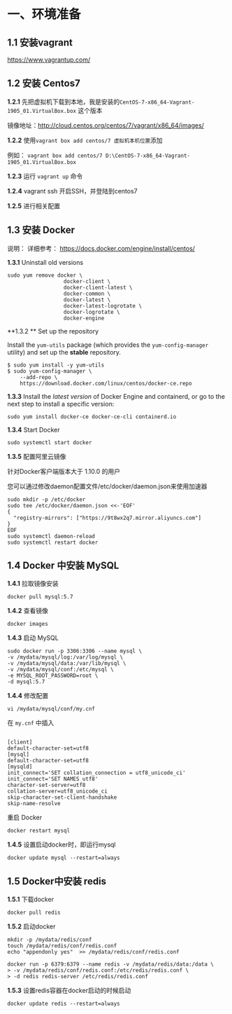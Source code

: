 # 一、环境准备

## 1.1 安装vagrant

https://www.vagrantup.com/

## 1.2 安装 Centos7

 **1.2.1**  先把虚拟机下载到本地，我是安装的``CentOS-7-x86_64-Vagrant-1905_01.VirtualBox.box`` 这个版本

镜像地址：http://cloud.centos.org/centos/7/vagrant/x86_64/images/

**1.2.2** 使用`` vagrant box add centos/7 虚拟机本机位置 ``添加

例如： ``vagrant box add centos/7 D:\CentOS-7-x86_64-Vagrant-1905_01.VirtualBox.box``

**1.2.3** 运行 ``vagrant up`` 命令

**1.2.4** vagrant ssh 开启SSH，并登陆到centos7

**1.2.5** 进行相关配置

## 1.3 安装 Docker

说明： 详细参考： https://docs.docker.com/engine/install/centos/

**1.3.1** Uninstall old versions

```
sudo yum remove docker \
                  docker-client \
                  docker-client-latest \
                  docker-common \
                  docker-latest \
                  docker-latest-logrotate \
                  docker-logrotate \
                  docker-engine
```

**1.3.2 ** Set up the repository

Install the `yum-utils` package (which provides the `yum-config-manager` utility) and set up the **stable** repository.

```
$ sudo yum install -y yum-utils
$ sudo yum-config-manager \
    --add-repo \
    https://download.docker.com/linux/centos/docker-ce.repo
```

**1.3.3** Install the *latest version* of Docker Engine and containerd, or go to the next step to install a specific version:

```
sudo yum install docker-ce docker-ce-cli containerd.io
```

**1.3.4** Start Docker

```
sudo systemctl start docker
```

**1.3.5** 配置阿里云镜像

针对Docker客户端版本大于 1.10.0 的用户

您可以通过修改daemon配置文件/etc/docker/daemon.json来使用加速器

```
sudo mkdir -p /etc/docker
sudo tee /etc/docker/daemon.json <<-'EOF'
{
  "registry-mirrors": ["https://9t8wx2q7.mirror.aliyuncs.com"]
}
EOF
sudo systemctl daemon-reload
sudo systemctl restart docker
```

## 1.4 Docker 中安装 MySQL

**1.4.1** 拉取镜像安装

```
docker pull mysql:5.7
```

**1.4.2** 查看镜像

```
docker images
```

**1.4.3** 启动 MySQL

```
sudo docker run -p 3306:3306 --name mysql \
-v /mydata/mysql/log:/var/log/mysql \
-v /mydata/mysql/data:/var/lib/mysql \
-v /mydata/mysql/conf:/etc/mysql \
-e MYSQL_ROOT_PASSWORD=root \
-d mysql:5.7
```

**1.4.4** 修改配置

```
vi /mydata/mysql/conf/my.cnf
```

在 ``my.cnf`` 中插入 

````

````

```
[client]
default-character-set=utf8
[mysql]
default-character-set=utf8
[mysqld]
init_connect='SET collation_connection = utf8_unicode_ci'
init_connect='SET NAMES utf8'
character-set-server=utf8
collation-server=utf8_unicode_ci
skip-character-set-client-handshake
skip-name-resolve
```

重启 Docker

```
docker restart mysql
```

**1.4.5** 设置启动docker时，即运行mysql

```
docker update mysql --restart=always
```

## 1.5 Docker中安装 redis

**1.5.1** 下载docker

```
docker pull redis
```

**1.5.2** 启动docker

```
mkdir -p /mydata/redis/conf
touch /mydata/redis/conf/redis.conf
echo "appendonly yes"  >> /mydata/redis/conf/redis.conf

docker run -p 6379:6379 --name redis -v /mydata/redis/data:/data \
> -v /mydata/redis/conf/redis.conf:/etc/redis/redis.conf \
> -d redis redis-server /etc/redis/redis.conf
```

**1.5.3** 设置redis容器在docker启动的时候启动

```
docker update redis --restart=always
```

